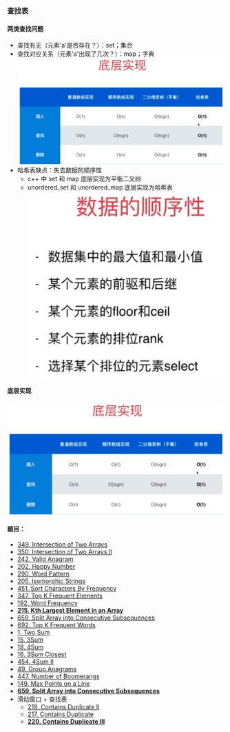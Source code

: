 ### 查找表

#### 两类查找问题
- 查找有无（元素'a'是否存在？）：set；集合
- 查找对应关系（元素'a'出现了几次？）：map；字典
![底层实现](底层实现.png)
- 哈希表缺点：失去数据的顺序性
    - c++ 中 set 和 map 底层实现为平衡二叉树
    - unordered_set 和 unordered_map 底层实现为哈希表
![数据顺序性](数据顺序性.png)

#### 底层实现
![底层实现](底层实现.png)

#### 题目：
- [349. Intersection of Two Arrays](https://leetcode.com/problems/intersection-of-two-arrays/description/)
- [350. Intersection of Two Arrays II](https://leetcode.com/problems/intersection-of-two-arrays-ii/description/)
- [242. Valid Anagram](https://leetcode.com/problems/valid-anagram/)
- [202. Happy Number](https://leetcode.com/problems/happy-number/)
- [290. Word Pattern](https://leetcode.com/problems/word-pattern/)
- [205. Isomorphic Strings](https://leetcode.com/problems/isomorphic-strings/)
- [451. Sort Characters By Frequency](https://leetcode.com/problems/sort-characters-by-frequency/)
- [347. Top K Frequent Elements](https://leetcode.com/problems/top-k-frequent-elements/)
- [192. Word Frequency](https://leetcode.com/problems/word-frequency/)
- **[215. Kth Largest Element in an Array](https://leetcode.com/problems/kth-largest-element-in-an-array/)**
- [659. Split Array into Consecutive Subsequences](https://leetcode.com/problems/split-array-into-consecutive-subsequences/)
- [692. Top K Frequent Words](https://leetcode.com/problems/top-k-frequent-words/)
- [1. Two Sum](https://leetcode.com/problems/two-sum/)
- [15. 3Sum](https://leetcode.com/problems/3sum/)
- [18. 4Sum](https://leetcode.com/problems/4sum/)
- [16. 3Sum Closest](https://leetcode.com/problems/3sum-closest/)
- [454. 4Sum II](https://leetcode.com/problems/4sum-ii/)
- [49. Group Anagrams](https://leetcode.com/problems/group-anagrams/)
- [447. Number of Boomerangs](https://leetcode.com/problems/number-of-boomerangs/)
- [149. Max Points on a Line](https://leetcode.com/problems/max-points-on-a-line/)
- **[659. Split Array into Consecutive Subsequences](https://leetcode.com/problems/split-array-into-consecutive-subsequences/)**
- 滑动窗口 + 查找表
    - [219. Contains Duplicate II](https://leetcode.com/problems/contains-duplicate-ii/)
    - [217. Contains Duplicate](https://leetcode.com/problems/contains-duplicate/)
    - **[220. Contains Duplicate III](https://leetcode.com/problems/contains-duplicate-iii/)**